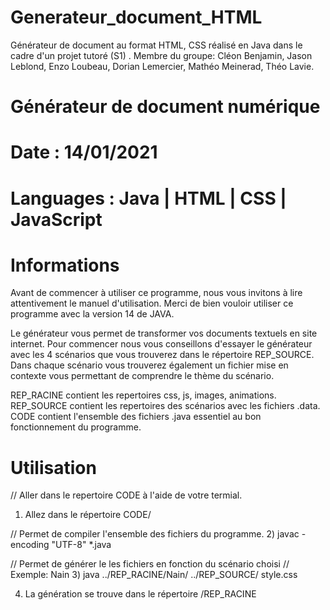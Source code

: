 # Generateur_document_HTML
Générateur de document au format HTML, CSS réalisé en Java dans le cadre d'un projet tutoré (S1) . Membre du groupe: Cléon Benjamin, Jason Leblond, Enzo Loubeau, Dorian Lemercier, Mathéo Meinerad, Théo Lavie.

# Générateur de document numérique
# Date      : 14/01/2021
# Languages : Java | HTML | CSS | JavaScript

# Informations 
Avant de commencer à utiliser ce programme,
nous vous invitons à lire attentivement le manuel d'utilisation.
Merci de bien vouloir utiliser ce programme avec la version 14 de JAVA.


Le générateur vous permet de transformer vos documents textuels en site internet.
Pour commencer nous vous conseillons d'essayer le générateur avec les 4 scénarios
que vous  trouverez  dans  le répertoire  REP_SOURCE. Dans chaque  scénario  vous
trouverez également un fichier mise en contexte vous  permettant  de  comprendre  le
thème du scénario.


REP_RACINE contient les repertoires css, js, images, animations.
REP_SOURCE contient les repertoires des scénarios avec les fichiers .data.
CODE contient l'ensemble des fichiers .java essentiel au bon fonctionnement du programme.


# Utilisation 

// Aller dans le repertoire CODE à l'aide de votre termial.
1) Allez dans le répertoire CODE/

// Permet de compiler l'ensemble des fichiers du programme.
2) javac -encoding "UTF-8" *.java

// Permet de générer le les fichiers en fonction du scénario choisi
// Exemple: Nain
3) java ../REP_RACINE/Nain/ ../REP_SOURCE/ style.css

4) La génération se trouve dans le répertoire /REP_RACINE

